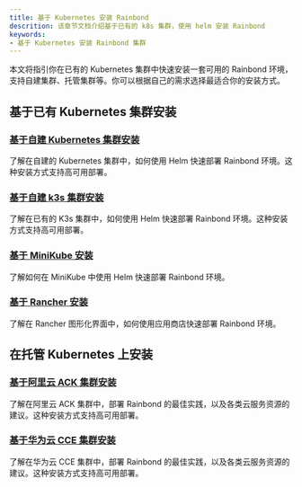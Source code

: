 ```yaml
---
title: 基于 Kubernetes 安装 Rainbond
descrition: 该章节文档介绍基于已有的 k8s 集群，使用 helm 安装 Rainbond
keywords:
- 基于 Kubernetes 安装 Rainbond 集群
---
```


本文将指引你在已有的 Kubernetes 集群中快速安装一套可用的 Rainbond 环境，支持自建集群、托管集群等。你可以根据自己的需求选择最适合你的安装方式。

## 基于已有 Kubernetes 集群安装

### [基于自建 Kubernetes 集群安装](/docs/installation/install-with-helm/install-from-kubernetes)

了解在自建的 Kubernetes 集群中，如何使用 Helm 快速部署 Rainbond 环境。这种安装方式支持高可用部署。

### [基于自建 k3s 集群安装](/docs/installation/install-with-helm/other/k3s-install-with-helm/)

了解在已有的 K3s 集群中，如何使用 Helm 快速部署 Rainbond 环境。这种安装方式支持高可用部署。

### [基于 MiniKube 安装](/docs/installation/install-with-helm/other/install-from-minikube/)

了解如何在 MiniKube 中使用 Helm 快速部署 Rainbond 环境。

### [基于 Rancher 安装](/docs/installation/install-with-helm/other/install-from-rancher/)

了解在 Rancher 图形化界面中，如何使用应用商店快速部署 Rainbond 环境。

## 在托管 Kubernetes 上安装

### [基于阿里云 ACK 集群安装](/docs/installation/install-with-helm/cloud/ack-install-with-helm/)

了解在阿里云 ACK 集群中，部署 Rainbond 的最佳实践，以及各类云服务资源的建议。这种安装方式支持高可用部署。

### [基于华为云 CCE 集群安装](/docs/installation/install-with-helm/cloud/cce-install-with-helm/)

了解在华为云 CCE 集群中，部署 Rainbond 的最佳实践，以及各类云服务资源的建议。这种安装方式支持高可用部署。
